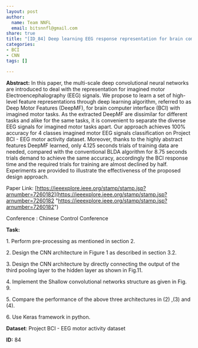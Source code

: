 ```yaml
---
layout: post
author:
  name: Team NNFL
  email: bitsnnfl@gmail.com
share: true
title: "[ID_84] Deep learning EEG response representation for brain computer interface"
categories:
- BCI
- CNN
tags: []

---
```

**Abstract:** In this paper, the multi-scale deep convolutional neural networks are introduced to deal with the representation for imagined motor Electroencephalography (EEG) signals. We propose to learn a set of high-level feature representations through deep learning algorithm, referred to as Deep Motor Features (DeepMF), for brain computer interface (BCI) with imagined motor tasks. As the extracted DeepMF are dissimilar for different tasks and alike for the same tasks, it is convenient to separate the diverse EEG signals for imagined motor tasks apart. Our approach achieves 100% accuracy for 4 classes imagined motor EEG signals classification on Project BCI - EEG motor activity dataset. Moreover, thanks to the highly abstract features DeepMF learned, only 4.125 seconds trials of training data are needed, compared with the conventional BLDA algorithm for 8.75 seconds trials demand to achieve the same accuracy, accordingly the BCI response time and the required trials for training are almost declined by half. Experiments are provided to illustrate the effectiveness of the proposed design approach.

Paper Link: [https://ieeexplore.ieee.org/stamp/stamp.jsp?arnumber=7260182](https://ieeexplore.ieee.org/stamp/stamp.jsp?arnumber=7260182 "https://ieeexplore.ieee.org/stamp/stamp.jsp?arnumber=7260182")

Conference : Chinese Control Conference

**Task:**

1\.  Perform pre-processing as mentioned in section 2.

2\. Design the CNN architecture in Figure 1 as described in section 3.2.

3\. Design the CNN architecture by directly connecting the output of the third pooling layer to the hidden layer as shown in Fig.11.

4\. Implement the Shallow convolutional networks structure as given in Fig. 9.

5\. Compare the performance of the above three architectures in (2) ,(3) and (4).

6\. Use Keras framework in python.

**Dataset**: Project BCI - EEG motor activity dataset

**ID:** 84